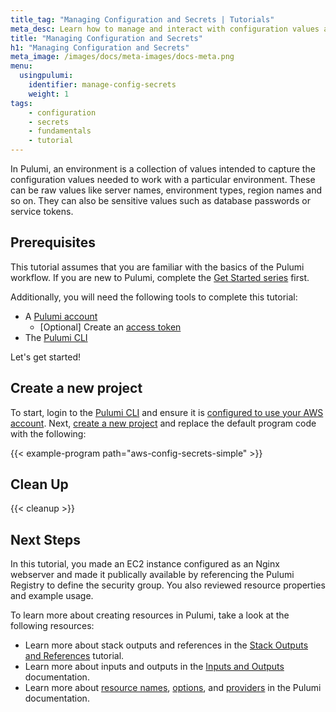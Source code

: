 ```yaml
---
title_tag: "Managing Configuration and Secrets | Tutorials"
meta_desc: Learn how to manage and interact with configuration values and secrets in this tutorial.
title: "Managing Configuration and Secrets"
h1: "Managing Configuration and Secrets"
meta_image: /images/docs/meta-images/docs-meta.png
menu:
  usingpulumi:
    identifier: manage-config-secrets
    weight: 1
tags:
    - configuration
    - secrets
    - fundamentals
    - tutorial
---
```


In Pulumi, an environment is a collection of values intended to capture the configuration values needed to work with a particular environment. These can be raw values like server names, environment types, region names and so on. They can also be sensitive values such as database passwords or service tokens.

## Prerequisites

This tutorial assumes that you are familiar with the basics of the Pulumi workflow. If you are new to Pulumi, complete the [Get Started series](/docs/get-started/) first.

Additionally, you will need the following tools to complete this tutorial:

- A [Pulumi account](https://app.pulumi.com)
  - [Optional] Create an [access token](/docs/pulumi-cloud/access-management/access-tokens/)
- The [Pulumi CLI](https://www.pulumi.com/docs/install/)

Let's get started!

## Create a new project

To start, login to the [Pulumi CLI](/docs/cli/commands/pulumi_login/) and ensure it is [configured to use your AWS account](/docs/clouds/aws/get-started/begin/#configure-pulumi-to-access-your-aws-account). Next, [create a new project](/docs/clouds/aws/get-started/create-project/) and replace the default program code with the following:

{{< example-program path="aws-config-secrets-simple" >}}

## Clean Up

{{< cleanup >}}

## Next Steps

In this tutorial, you made an EC2 instance configured as an Nginx webserver and made it publically available by referencing the Pulumi Registry to define the security group. You also reviewed resource properties and example usage.

To learn more about creating resources in Pulumi, take a look at the following resources:

- Learn more about stack outputs and references in the [Stack Outputs and References](/docs/using-pulumi/stack-outputs-and-references/) tutorial.
- Learn more about inputs and outputs in the [Inputs and Outputs](/docs/concepts/inputs-outputs/) documentation.
- Learn more about [resource names](/docs/concepts/resources/names/), [options](/docs/concepts/options/), and [providers](/docs/concepts/resources/providers/) in the Pulumi documentation.
